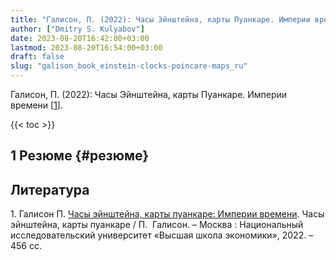 ```yaml
---
title: "Галисон, П. (2022): Часы Эйнштейна, карты Пуанкаре. Империи времени"
author: ["Dmitry S. Kulyabov"]
date: 2023-08-20T16:42:00+03:00
lastmod: 2023-08-20T16:54:00+03:00
draft: false
slug: "galison_book_einstein-clocks-poincare-maps_ru"
---
```


Галисон, П. (2022): Часы Эйнштейна, карты Пуанкаре. Империи времени [<a href="#citeproc_bib_item_1">1</a>].

<!--more-->

{{< toc >}}


## <span class="section-num">1</span> Резюме {#резюме}

## Литература

<div class="csl-bib-body">
  <div class="csl-entry"><a id="citeproc_bib_item_1"></a>1.	Галисон П. <a href="https://doi.org/10.17323/978-5-7598-1962-2">Часы эйнштейна, карты пуанкаре: Империи времени</a>. Часы эйнштейна, карты пуанкаре / П.  Галисон. – Москва : Национальный исследовательский университет «Высшая школа экономики», 2022. – 456 сс.</div>
</div>
